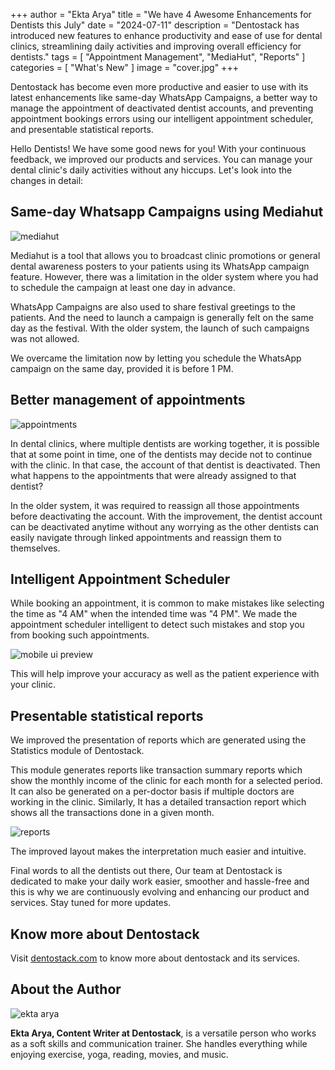 +++
author = "Ekta Arya"
title = "We have 4 Awesome Enhancements for Dentists this July"
date = "2024-07-11"
description = "Dentostack has introduced new features to enhance productivity and ease of use for dental clinics, streamlining daily activities and improving overall efficiency for dentists."
tags = [
    "Appointment Management",
    "MediaHut",
    "Reports"
]
categories = [
    "What's New"
]
image = "cover.jpg"
+++

Dentostack has become even more productive and easier to use with its latest enhancements like same-day WhatsApp Campaigns, a better way to manage the appointment of deactivated dentist accounts, and preventing appointment bookings errors using our intelligent appointment scheduler, and presentable statistical reports.

Hello Dentists! We have some good news for you! With your continuous feedback, we improved our products and services. You can manage your dental clinic's daily activities without any hiccups. Let's look into the changes in detail:

## Same-day Whatsapp Campaigns using Mediahut

![mediahut](/images/post/dentostack-24.07.11/mediahut.jpg)

Mediahut is a tool that allows you to broadcast clinic promotions or general dental awareness posters to your patients using its WhatsApp campaign feature. However, there was a limitation in the older system where you had to schedule the campaign at least one day in advance.

WhatsApp Campaigns are also used to share festival greetings to the patients. And the need to launch a campaign is generally felt on the same day as the festival. With the older system, the launch of such campaigns was not allowed.

We overcame the limitation now by letting you schedule the WhatsApp campaign on the same day, provided it is before 1 PM.

## Better management of appointments

![appointments](/images/post/dentostack-24.07.11/appointment.png)

In dental clinics, where multiple dentists are working together, it is possible that at some point in time, one of the dentists may decide not to continue with the clinic. In that case, the account of that dentist is deactivated. Then what happens to the appointments that were already assigned to that dentist?

In the older system, it was required to reassign all those appointments before deactivating the account. With the improvement, the dentist account can be deactivated anytime without any worrying as the other dentists can easily navigate through linked appointments and reassign them to themselves.

## Intelligent Appointment Scheduler

While booking an appointment, it is common to make mistakes like selecting the time as "4 AM" when the intended time was "4 PM". We made the appointment scheduler intelligent to detect such mistakes and stop you from booking such appointments.

![mobile ui preview](/images/post/dentostack-24.07.11/scheduling_error.png)

This will help improve your accuracy as well as the patient experience with your clinic.

## Presentable statistical reports

We improved the presentation of reports which are generated using the Statistics module of Dentostack.

This module generates reports like transaction summary reports which show the monthly income of the clinic for each month for a selected period. It can also be generated on a per-doctor basis if multiple doctors are working in the clinic. Similarly, It has a detailed transaction report which shows all the transactions done in a given month.

![reports](/images/post/dentostack-24.07.11/report.jpg)

The improved layout makes the interpretation much easier and intuitive.

Final words to all the dentists out there, Our team at Dentostack is dedicated to make your daily work easier, smoother and hassle-free and this is why we are continuously evolving and enhancing our product and services. Stay tuned for more updates.

## Know more about Dentostack

Visit [dentostack.com](https://dentostack.com) to know more about dentostack and its services.

## About the Author
![ekta arya](/images/authors/ekta.jpeg)

**Ekta Arya, Content Writer at Dentostack**, is a versatile person who works as a soft skills and communication trainer. She handles everything while enjoying exercise, yoga, reading, movies, and music.